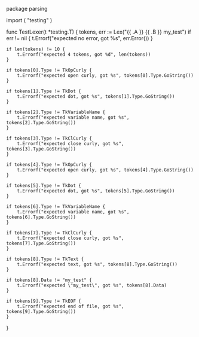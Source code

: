 package parsing

import (
	"testing"
)

func TestLexer(t *testing.T) {
	tokens, err := Lex("{{ .A }} {{ .B }} my_test")
	if err != nil {
		t.Errorf("expected no error, got %s", err.Error())
	}

	if len(tokens) != 10 {
		t.Errorf("expected 4 tokens, got %d", len(tokens))
	}

	if tokens[0].Type != TkOpCurly {
		t.Errorf("expected open curly, got %s", tokens[0].Type.GoString())
	}

	if tokens[1].Type != TkDot {
		t.Errorf("expected dot, got %s", tokens[1].Type.GoString())
	}

	if tokens[2].Type != TkVariableName {
		t.Errorf("expected variable name, got %s", tokens[2].Type.GoString())
	}

	if tokens[3].Type != TkClCurly {
		t.Errorf("expected close curly, got %s", tokens[3].Type.GoString())
	}

	if tokens[4].Type != TkOpCurly {
		t.Errorf("expected open curly, got %s", tokens[4].Type.GoString())
	}

	if tokens[5].Type != TkDot {
		t.Errorf("expected dot, got %s", tokens[5].Type.GoString())
	}

	if tokens[6].Type != TkVariableName {
		t.Errorf("expected variable name, got %s", tokens[6].Type.GoString())
	}

	if tokens[7].Type != TkClCurly {
		t.Errorf("expected close curly, got %s", tokens[7].Type.GoString())
	}

	if tokens[8].Type != TkText {
		t.Errorf("expected text, got %s", tokens[8].Type.GoString())
	}

	if tokens[8].Data != "my_test" {
		t.Errorf("expected \"my_test\", got %s", tokens[8].Data)
	}

	if tokens[9].Type != TkEOF {
		t.Errorf("expected end of file, got %s", tokens[9].Type.GoString())
	}
}

